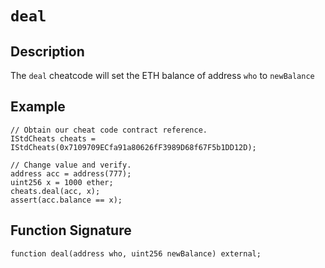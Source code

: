 # `deal`

## Description

The `deal` cheatcode will set the ETH balance of address `who` to `newBalance`

## Example

```solidity
// Obtain our cheat code contract reference.
IStdCheats cheats = IStdCheats(0x7109709ECfa91a80626fF3989D68f67F5b1DD12D);

// Change value and verify.
address acc = address(777);
uint256 x = 1000 ether;
cheats.deal(acc, x);
assert(acc.balance == x);
```

## Function Signature

```solidity
function deal(address who, uint256 newBalance) external;
```
